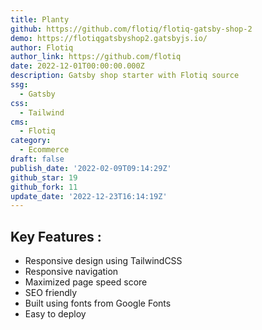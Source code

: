 ```yaml
---
title: Planty
github: https://github.com/flotiq/flotiq-gatsby-shop-2
demo: https://flotiqgatsbyshop2.gatsbyjs.io/
author: Flotiq
author_link: https://github.com/flotiq
date: 2022-12-01T00:00:00.000Z
description: Gatsby shop starter with Flotiq source
ssg:
  - Gatsby
css:
  - Tailwind
cms:
  - Flotiq
category:
  - Ecommerce
draft: false
publish_date: '2022-02-09T09:14:29Z'
github_star: 19
github_fork: 11
update_date: '2022-12-23T16:14:19Z'
---
```


## Key Features :

- Responsive design using TailwindCSS
- Responsive navigation
- Maximized page speed score
- SEO friendly
- Built using fonts from Google Fonts
- Easy to deploy

